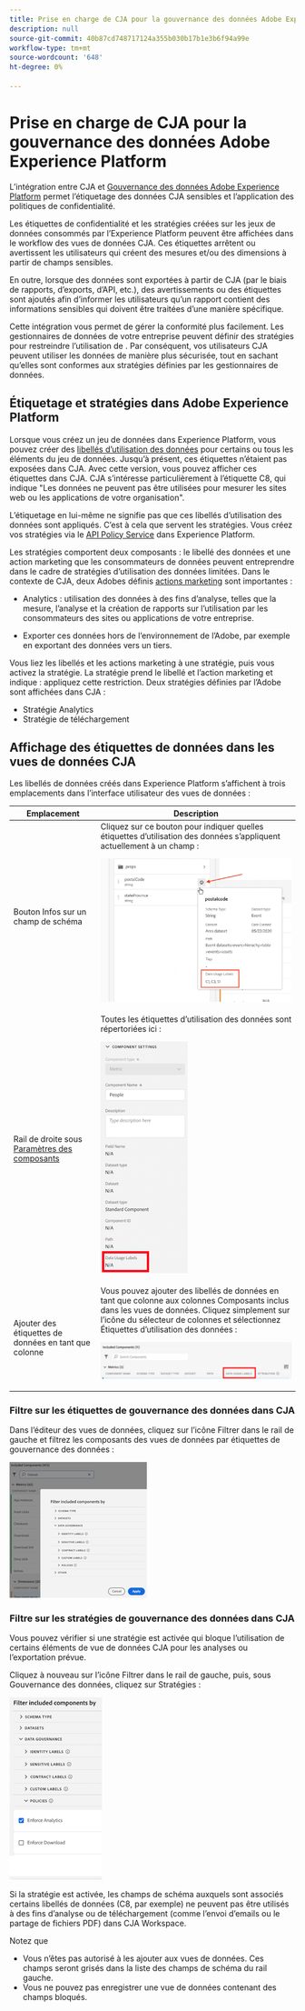```yaml
---
title: Prise en charge de CJA pour la gouvernance des données Adobe Experience Platform
description: null
source-git-commit: 40b87cd748717124a355b030b17b1e3b6f94a99e
workflow-type: tm+mt
source-wordcount: '648'
ht-degree: 0%

---
```



# Prise en charge de CJA pour la gouvernance des données Adobe Experience Platform

L’intégration entre CJA et [Gouvernance des données Adobe Experience Platform](https://experienceleague.adobe.com/docs/experience-platform/data-governance/home.html?lang=en) permet l’étiquetage des données CJA sensibles et l’application des politiques de confidentialité.

Les étiquettes de confidentialité et les stratégies créées sur les jeux de données consommés par l’Experience Platform peuvent être affichées dans le workflow des vues de données CJA. Ces étiquettes arrêtent ou avertissent les utilisateurs qui créent des mesures et/ou des dimensions à partir de champs sensibles.

En outre, lorsque des données sont exportées à partir de CJA (par le biais de rapports, d’exports, d’API, etc.), des avertissements ou des étiquettes sont ajoutés afin d’informer les utilisateurs qu’un rapport contient des informations sensibles qui doivent être traitées d’une manière spécifique.

Cette intégration vous permet de gérer la conformité plus facilement. Les gestionnaires de données de votre entreprise peuvent définir des stratégies pour restreindre l’utilisation de . Par conséquent, vos utilisateurs CJA peuvent utiliser les données de manière plus sécurisée, tout en sachant qu’elles sont conformes aux stratégies définies par les gestionnaires de données.

## Étiquetage et stratégies dans Adobe Experience Platform

Lorsque vous créez un jeu de données dans Experience Platform, vous pouvez créer des [libellés d’utilisation des données](https://experienceleague.adobe.com/docs/experience-platform/data-governance/labels/reference.html?lang=en) pour certains ou tous les éléments du jeu de données. Jusqu’à présent, ces étiquettes n’étaient pas exposées dans CJA. Avec cette version, vous pouvez afficher ces étiquettes dans CJA. CJA s’intéresse particulièrement à l’étiquette C8, qui indique &quot;Les données ne peuvent pas être utilisées pour mesurer les sites web ou les applications de votre organisation&quot;.

L’étiquetage en lui-même ne signifie pas que ces libellés d’utilisation des données sont appliqués. C’est à cela que servent les stratégies. Vous créez vos stratégies via le [API Policy Service](https://experienceleague.adobe.com/docs/experience-platform/data-governance/api/overview.html?lang=en) dans Experience Platform.

Les stratégies comportent deux composants : le libellé des données et une action marketing que les consommateurs de données peuvent entreprendre dans le cadre de stratégies d’utilisation des données limitées. Dans le contexte de CJA, deux Adobes définis [actions marketing](https://experienceleague.adobe.com/docs/experience-platform/data-governance/policies/overview.html?lang=en#appendix) sont importantes :

* Analytics : utilisation des données à des fins d’analyse, telles que la mesure, l’analyse et la création de rapports sur l’utilisation par les consommateurs des sites ou applications de votre entreprise.

* Exporter ces données hors de l’environnement de l’Adobe, par exemple en exportant des données vers un tiers.

Vous liez les libellés et les actions marketing à une stratégie, puis vous activez la stratégie. La stratégie prend le libellé et l’action marketing et indique : appliquez cette restriction. Deux stratégies définies par l’Adobe sont affichées dans CJA :

* Stratégie Analytics
* Stratégie de téléchargement

## Affichage des étiquettes de données dans les vues de données CJA

Les libellés de données créés dans Experience Platform s’affichent à trois emplacements dans l’interface utilisateur des vues de données :

| Emplacement | Description |
| --- | --- |
| Bouton Infos sur un champ de schéma | Cliquez sur ce bouton pour indiquer quelles étiquettes d’utilisation des données s’appliquent actuellement à un champ :<p>![](assets/data-label-left.png) |
| Rail de droite sous [Paramètres des composants](/help/data-views/component-settings/overview.md) | Toutes les étiquettes d’utilisation des données sont répertoriées ici :<p>![](assets/data-label-right.png) |
| Ajouter des étiquettes de données en tant que colonne | Vous pouvez ajouter des libellés de données en tant que colonne aux colonnes Composants inclus dans les vues de données. Cliquez simplement sur l’icône du sélecteur de colonnes et sélectionnez Étiquettes d’utilisation des données :<p>![](assets/data-label-column.png) |

### Filtre sur les étiquettes de gouvernance des données dans CJA

Dans l’éditeur des vues de données, cliquez sur l’icône Filtrer dans le rail de gauche et filtrez les composants des vues de données par étiquettes de gouvernance des données :

![](assets/filter-labels.png)

### Filtre sur les stratégies de gouvernance des données dans CJA

Vous pouvez vérifier si une stratégie est activée qui bloque l’utilisation de certains éléments de vue de données CJA pour les analyses ou l’exportation prévue.

Cliquez à nouveau sur l’icône Filtrer dans le rail de gauche, puis, sous Gouvernance des données, cliquez sur Stratégies :

![](assets/filter-policies.png)

Si la stratégie est activée, les champs de schéma auxquels sont associés certains libellés de données (C8, par exemple) ne peuvent pas être utilisés à des fins d’analyse ou de téléchargement (comme l’envoi d’emails ou le partage de fichiers PDF) dans CJA Workspace.

Notez que

* Vous n’êtes pas autorisé à les ajouter aux vues de données. Ces champs seront grisés dans la liste des champs de schéma du rail gauche.
* Vous ne pouvez pas enregistrer une vue de données contenant des champs bloqués.


